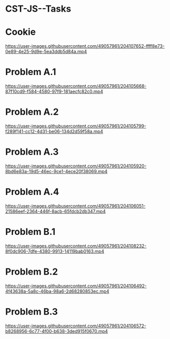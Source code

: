 # CST-JS--Tasks
<h1>Cookie</h1>

https://user-images.githubusercontent.com/49057961/204107652-ffff8e73-0e89-4e25-9d9e-5ea3ddb5d84a.mp4

<h1>Problem A.1</h1>

https://user-images.githubusercontent.com/49057961/204105668-87f10cd9-f584-4580-97f9-181aecfc82c0.mp4

<h1>Problem A.2</h1>

https://user-images.githubusercontent.com/49057961/204105799-f289f141-cc12-4d31-be06-134d2d59f58a.mp4

<h1>Problem A.3</h1>

https://user-images.githubusercontent.com/49057961/204105920-8bd6e83a-19d5-46ec-9ce1-4ece20f38069.mp4

<h1>Problem A.4</h1>

https://user-images.githubusercontent.com/49057961/204106051-21586eef-2364-446f-8acb-65fdcb2db347.mp4

<h1>Problem B.1</h1>

https://user-images.githubusercontent.com/49057961/204108232-8f0dc906-7dfe-4380-9913-14119bab0163.mp4

<h1>Problem B.2</h1>

https://user-images.githubusercontent.com/49057961/204106492-4f43638a-5a8c-46ba-98a6-2d68280853ec.mp4

<h1>Problem B.3</h1>

https://user-images.githubusercontent.com/49057961/204106572-b8268956-6c77-4f00-b638-3ded915f0670.mp4

